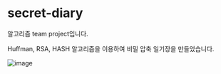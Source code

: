 # secret-diary

알고리즘 team project입니다.

Huffman, RSA, HASH 알고리즘을 이용하여
비밀 압축 일기장을 만들었습니다.

![image](https://user-images.githubusercontent.com/76773202/147166620-986cfd0e-5900-4fd7-9efe-e6110122208d.png)
